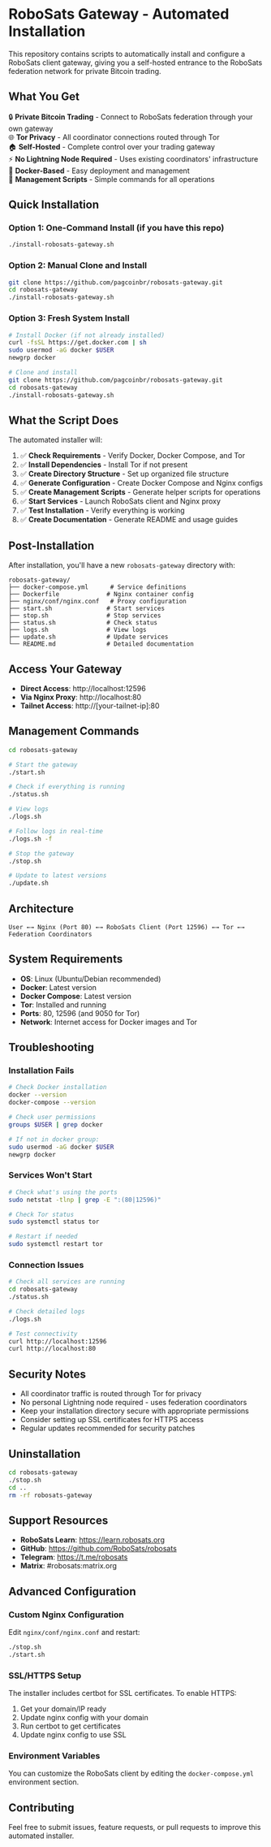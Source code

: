 # RoboSats Gateway - Automated Installation

This repository contains scripts to automatically install and configure a RoboSats client gateway, giving you a self-hosted entrance to the RoboSats federation network for private Bitcoin trading.

## What You Get

🔒 **Private Bitcoin Trading** - Connect to RoboSats federation through your own gateway  
🌐 **Tor Privacy** - All coordinator connections routed through Tor  
🏠 **Self-Hosted** - Complete control over your trading gateway  
⚡ **No Lightning Node Required** - Uses existing coordinators' infrastructure  
🐳 **Docker-Based** - Easy deployment and management  
🔧 **Management Scripts** - Simple commands for all operations

## Quick Installation

### Option 1: One-Command Install (if you have this repo)

```bash
./install-robosats-gateway.sh
```

### Option 2: Manual Clone and Install

```bash
git clone https://github.com/pagcoinbr/robosats-gateway.git
cd robosats-gateway
./install-robosats-gateway.sh
```

### Option 3: Fresh System Install

```bash
# Install Docker (if not already installed)
curl -fsSL https://get.docker.com | sh
sudo usermod -aG docker $USER
newgrp docker

# Clone and install
git clone https://github.com/pagcoinbr/robosats-gateway.git
cd robosats-gateway
./install-robosats-gateway.sh
```

## What the Script Does

The automated installer will:

1. ✅ **Check Requirements** - Verify Docker, Docker Compose, and Tor
2. ✅ **Install Dependencies** - Install Tor if not present
3. ✅ **Create Directory Structure** - Set up organized file structure
4. ✅ **Generate Configuration** - Create Docker Compose and Nginx configs
5. ✅ **Create Management Scripts** - Generate helper scripts for operations
6. ✅ **Start Services** - Launch RoboSats client and Nginx proxy
7. ✅ **Test Installation** - Verify everything is working
8. ✅ **Create Documentation** - Generate README and usage guides

## Post-Installation

After installation, you'll have a new `robosats-gateway` directory with:

```
robosats-gateway/
├── docker-compose.yml      # Service definitions
├── Dockerfile             # Nginx container config
├── nginx/conf/nginx.conf   # Proxy configuration
├── start.sh               # Start services
├── stop.sh                # Stop services  
├── status.sh              # Check status
├── logs.sh                # View logs
├── update.sh              # Update services
└── README.md              # Detailed documentation
```

## Access Your Gateway

- **Direct Access**: http://localhost:12596
- **Via Nginx Proxy**: http://localhost:80
- **Tailnet Access**: http://[your-tailnet-ip]:80

## Management Commands

```bash
cd robosats-gateway

# Start the gateway
./start.sh

# Check if everything is running
./status.sh

# View logs
./logs.sh

# Follow logs in real-time
./logs.sh -f

# Stop the gateway
./stop.sh

# Update to latest versions
./update.sh
```

## Architecture

```
User ←→ Nginx (Port 80) ←→ RoboSats Client (Port 12596) ←→ Tor ←→ Federation Coordinators
```

## System Requirements

- **OS**: Linux (Ubuntu/Debian recommended)
- **Docker**: Latest version
- **Docker Compose**: Latest version  
- **Tor**: Installed and running
- **Ports**: 80, 12596 (and 9050 for Tor)
- **Network**: Internet access for Docker images and Tor

## Troubleshooting

### Installation Fails

```bash
# Check Docker installation
docker --version
docker-compose --version

# Check user permissions
groups $USER | grep docker

# If not in docker group:
sudo usermod -aG docker $USER
newgrp docker
```

### Services Won't Start

```bash
# Check what's using the ports
sudo netstat -tlnp | grep -E ":(80|12596)"

# Check Tor status
sudo systemctl status tor

# Restart if needed
sudo systemctl restart tor
```

### Connection Issues

```bash
# Check all services are running
cd robosats-gateway
./status.sh

# Check detailed logs
./logs.sh

# Test connectivity
curl http://localhost:12596
curl http://localhost:80
```

## Security Notes

- All coordinator traffic is routed through Tor for privacy
- No personal Lightning node required - uses federation coordinators  
- Keep your installation directory secure with appropriate permissions
- Consider setting up SSL certificates for HTTPS access
- Regular updates recommended for security patches

## Uninstallation

```bash
cd robosats-gateway
./stop.sh
cd ..
rm -rf robosats-gateway
```

## Support Resources

- **RoboSats Learn**: https://learn.robosats.org
- **GitHub**: https://github.com/RoboSats/robosats  
- **Telegram**: https://t.me/robosats
- **Matrix**: #robosats:matrix.org

## Advanced Configuration

### Custom Nginx Configuration

Edit `nginx/conf/nginx.conf` and restart:
```bash
./stop.sh
./start.sh
```

### SSL/HTTPS Setup

The installer includes certbot for SSL certificates. To enable HTTPS:

1. Get your domain/IP ready
2. Update nginx config with your domain
3. Run certbot to get certificates
4. Update nginx config to use SSL

### Environment Variables

You can customize the RoboSats client by editing the `docker-compose.yml` environment section.

## Contributing

Feel free to submit issues, feature requests, or pull requests to improve this automated installer.